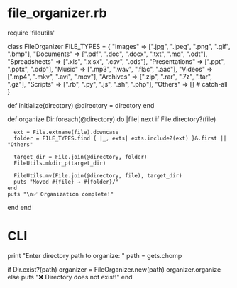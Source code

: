 # file_organizer.rb
require 'fileutils'

class FileOrganizer
  FILE_TYPES = {
    "Images" => [".jpg", ".jpeg", ".png", ".gif", ".bmp"],
    "Documents" => [".pdf", ".doc", ".docx", ".txt", ".md", ".odt"],
    "Spreadsheets" => [".xls", ".xlsx", ".csv", ".ods"],
    "Presentations" => [".ppt", ".pptx", ".odp"],
    "Music" => [".mp3", ".wav", ".flac", ".aac"],
    "Videos" => [".mp4", ".mkv", ".avi", ".mov"],
    "Archives" => [".zip", ".rar", ".7z", ".tar", ".gz"],
    "Scripts" => [".rb", ".py", ".js", ".sh", ".php"],
    "Others" => [] # catch-all
  }

  def initialize(directory)
    @directory = directory
  end

  def organize
    Dir.foreach(@directory) do |file|
      next if File.directory?(file)

      ext = File.extname(file).downcase
      folder = FILE_TYPES.find { |_, exts| exts.include?(ext) }&.first || "Others"

      target_dir = File.join(@directory, folder)
      FileUtils.mkdir_p(target_dir)

      FileUtils.mv(File.join(@directory, file), target_dir)
      puts "Moved #{file} → #{folder}/"
    end
    puts "\n✅ Organization complete!"
  end
end

# CLI
print "Enter directory path to organize: "
path = gets.chomp

if Dir.exist?(path)
  organizer = FileOrganizer.new(path)
  organizer.organize
else
  puts "❌ Directory does not exist!"
end
